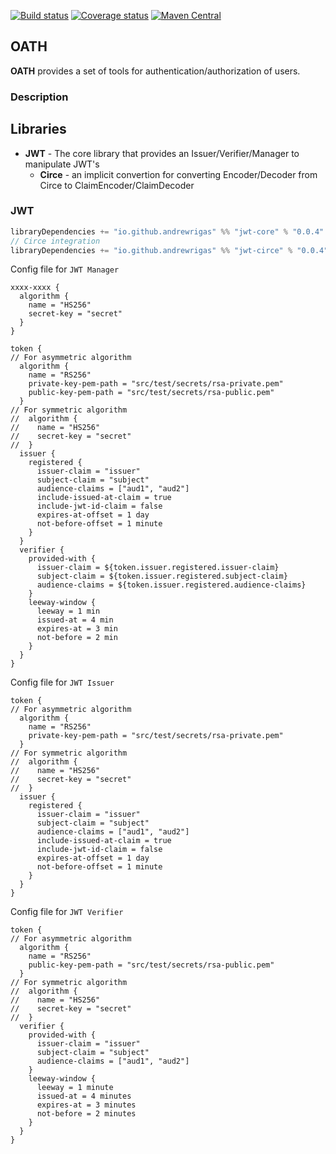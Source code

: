 [![Build status](https://img.shields.io/github/workflow/status/andrewrigas/oath/Continuous%20Integration.svg)](https://github.com/andrewrigas/oath/actions)
[![Coverage status](https://img.shields.io/codecov/c/github/circe/circe/master.svg)](https://codecov.io/github/circe/circe)
[![Maven Central](https://img.shields.io/maven-central/v/io.github.andrewrigas/jwt-core_2.13.svg)](https://central.sonatype.dev/artifact/io.github.andrewrigas/jwt-core_2.13/0.0.6)

## OATH

__OATH__ provides a set of tools for authentication/authorization of users.

### Description



## Libraries

* __JWT__ - The core library that provides an Issuer/Verifier/Manager to manipulate JWT's
  * __Circe__ - an implicit convertion for converting Encoder/Decoder from Circe to ClaimEncoder/ClaimDecoder

### JWT

```scala
libraryDependencies += "io.github.andrewrigas" %% "jwt-core" % "0.0.4"
// Circe integration
libraryDependencies += "io.github.andrewrigas" %% "jwt-circe" % "0.0.4"
```

Config file for `JWT Manager`
```hocon
xxxx-xxxx {
  algorithm {
    name = "HS256"
    secret-key = "secret"
  }
}

token {
// For asymmetric algorithm
  algorithm {
    name = "RS256"
    private-key-pem-path = "src/test/secrets/rsa-private.pem"
    public-key-pem-path = "src/test/secrets/rsa-public.pem"
  }
// For symmetric algorithm  
//  algorithm {
//    name = "HS256"
//    secret-key = "secret"
//  }
  issuer {
    registered {
      issuer-claim = "issuer"
      subject-claim = "subject"
      audience-claims = ["aud1", "aud2"]
      include-issued-at-claim = true
      include-jwt-id-claim = false
      expires-at-offset = 1 day
      not-before-offset = 1 minute
    }
  }
  verifier {
    provided-with {
      issuer-claim = ${token.issuer.registered.issuer-claim}
      subject-claim = ${token.issuer.registered.subject-claim}
      audience-claims = ${token.issuer.registered.audience-claims}
    }
    leeway-window {
      leeway = 1 min
      issued-at = 4 min
      expires-at = 3 min
      not-before = 2 min
    }
  }
}
```

Config file for `JWT Issuer`

```hocon
token {
// For asymmetric algorithm
  algorithm {
    name = "RS256"
    private-key-pem-path = "src/test/secrets/rsa-private.pem"
  }
// For symmetric algorithm  
//  algorithm {
//    name = "HS256"
//    secret-key = "secret"
//  }
  issuer {
    registered {
      issuer-claim = "issuer"
      subject-claim = "subject"
      audience-claims = ["aud1", "aud2"]
      include-issued-at-claim = true
      include-jwt-id-claim = false
      expires-at-offset = 1 day
      not-before-offset = 1 minute
    }
  }
}
```

Config file for `JWT Verifier`

```hocon
token {
// For asymmetric algorithm  
  algorithm {
    name = "RS256"
    public-key-pem-path = "src/test/secrets/rsa-public.pem"
  }
// For symmetric algorithm  
//  algorithm {
//    name = "HS256"
//    secret-key = "secret"
//  }
  verifier {
    provided-with {
      issuer-claim = "issuer"
      subject-claim = "subject"
      audience-claims = ["aud1", "aud2"]
    }
    leeway-window {
      leeway = 1 minute
      issued-at = 4 minutes
      expires-at = 3 minutes
      not-before = 2 minutes
    }
  }
}
```
